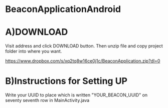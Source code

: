 # BeaconApplicationAndroid


<h1><b>A)DOWNLOAD</b></h1>

Visit address and click DOWNLOAD button. Then unzip file and copy project folder into where you want.

  https://www.dropbox.com/s/xq2tq8w16ce0j1c/BeaconApplication.zip?dl=0


<h1><b>B)Instructions for Setting UP</b></h1>

  Write your UUID to place which is written "YOUR_BEACON_UUID" on seventy seventh row in MainActivity.java

